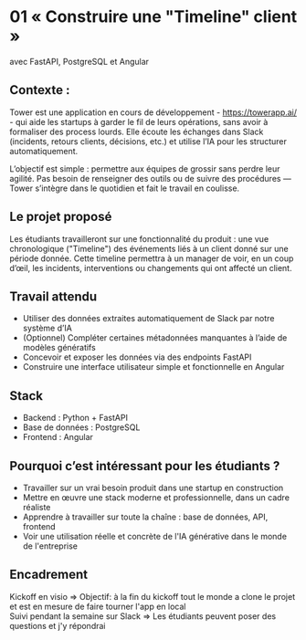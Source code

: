 # 01 « Construire une "Timeline" client »

avec FastAPI, PostgreSQL et Angular

## Contexte :

Tower est une application en cours de développement - <https://towerapp.ai/> -
qui aide les startups à garder le fil de leurs opérations, sans avoir à
formaliser des process lourds. Elle écoute les échanges dans Slack (incidents,
retours clients, décisions, etc.) et utilise l’IA pour les structurer
automatiquement.

L’objectif est simple : permettre aux équipes de grossir sans perdre leur
agilité. Pas besoin de renseigner des outils ou de suivre des procédures — Tower
s’intègre dans le quotidien et fait le travail en coulisse.

## Le projet proposé

Les étudiants travailleront sur une fonctionnalité du produit : une vue
chronologique ("Timeline") des événements liés à un client donné sur une période
donnée. Cette timeline permettra à un manager de voir, en un coup d’œil, les
incidents, interventions ou changements qui ont affecté un client.

## Travail attendu

* Utiliser des données extraites automatiquement de Slack par notre système d’IA
* (Optionnel) Compléter certaines métadonnées manquantes à l’aide de modèles génératifs
* Concevoir et exposer les données via des endpoints FastAPI
* Construire une interface utilisateur simple et fonctionnelle en Angular

## Stack

* Backend : Python + FastAPI
* Base de données : PostgreSQL
* Frontend : Angular

## Pourquoi c’est intéressant pour les étudiants ?

* Travailler sur un vrai besoin produit dans une startup en construction
* Mettre en œuvre une stack moderne et professionnelle, dans un cadre réaliste
* Apprendre à travailler sur toute la chaîne : base de données, API, frontend
* Voir une utilisation réelle et concrète de l'IA générative dans le monde de l'entreprise

## Encadrement

Kickoff en visio => Objectif: à la fin du kickoff tout le monde a clone le projet et est en mesure de faire tourner l'app en local  
Suivi pendant la semaine sur Slack => Les étudiants peuvent poser des questions et j'y répondrai
